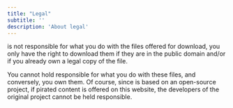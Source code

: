 ```yaml
---
title: "Legal"
subtitle: ''
description: 'About legal'
---
```


<app-name></app-name> is not responsible for what you do with the files offered for download, you only have the right to download them if they are in the public domain and/or if you already own a legal copy of the file.

You cannot hold <app-name></app-name> responsible for what you do with these files, and conversely, you own them. Of course, since <app-name></app-name> is based on an open-source project, if pirated content is offered on this website, the developers of the original project cannot be held responsible.
